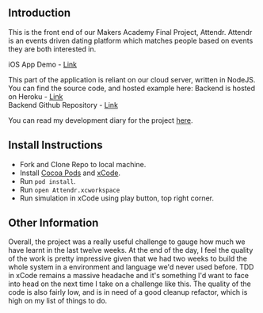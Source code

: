 ## Introduction

This is the front end of our Makers Academy Final Project, Attendr. Attendr is an events driven dating platform which matches people based on events they are both interested in.

iOS App Demo - [Link](http://www.youtube.com/watch?v=a6o0Nbv4VA8)

This part of the application is reliant on our cloud server, written in NodeJS. You can find the source code, and hosted example here:
Backend is hosted on Heroku - [Link](http://www.attendr-server.herokuapp.com)         
Backend Github Repository - [Link](http://github.com/TomStuart92/attendr-server)     

You can read my development diary for the project [here](http://tomstuart92.github.io/FinalProject/).

## Install Instructions

- Fork and Clone Repo to local machine.   
- Install [Cocoa Pods](https://cocoapods.org/) and [xCode](https://itunes.apple.com/us/app/xcode/id497799835?mt=12&ign-mpt=uo%3D2).   
- Run `pod install`.   
- Run `open Attendr.xcworkspace`
- Run simulation in xCode using play button, top right corner.

## Other Information

Overall, the project was a really useful challenge to gauge how much we have learnt in the last twelve weeks. At the end of the day, I feel the quality of the work is pretty impressive given that we had two weeks to build the whole system in a environment and language we'd never used before. TDD in xCode remains a massive headache and it's something I'd want to face into head on the next time I take on a challenge like this. The quality of the code is also fairly low, and is in need of a good cleanup refactor, which is high on my list of things to do.
